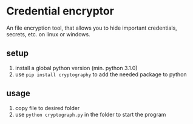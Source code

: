 # Credential encryptor

An file encryption tool, that allows you to hide important credentials, secrets, etc. on linux or windows.

## setup

1. install a global python version (min. python 3.1.0)
2. use `pip install cryptography` to add the needed package to python

## usage

1. copy file to desired folder
2. use `python cryptograph.py` in the folder to start the program
